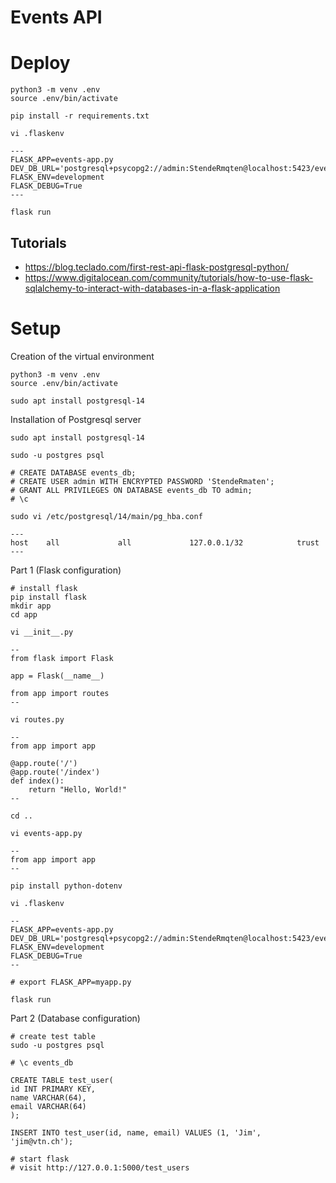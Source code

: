# Events API


# Deploy

```
python3 -m venv .env
source .env/bin/activate

pip install -r requirements.txt

vi .flaskenv

---
FLASK_APP=events-app.py
DEV_DB_URL='postgresql+psycopg2://admin:StendeRmqten@localhost:5423/events_db'
FLASK_ENV=development
FLASK_DEBUG=True
---

flask run

```

## Tutorials

* https://blog.teclado.com/first-rest-api-flask-postgresql-python/
* https://www.digitalocean.com/community/tutorials/how-to-use-flask-sqlalchemy-to-interact-with-databases-in-a-flask-application


# Setup

Creation of the virtual environment

```
python3 -m venv .env
source .env/bin/activate

sudo apt install postgresql-14

```

Installation of Postgresql server

```
sudo apt install postgresql-14

sudo -u postgres psql

# CREATE DATABASE events_db;
# CREATE USER admin WITH ENCRYPTED PASSWORD 'StendeRmaten';
# GRANT ALL PRIVILEGES ON DATABASE events_db TO admin;
# \c

sudo vi /etc/postgresql/14/main/pg_hba.conf

---
host    all             all             127.0.0.1/32            trust
---

```

Part 1 (Flask configuration)

```
# install flask
pip install flask
mkdir app
cd app

vi __init__.py

--
from flask import Flask

app = Flask(__name__)

from app import routes
--

vi routes.py

--
from app import app

@app.route('/')
@app.route('/index')
def index():
    return "Hello, World!"
--

cd ..

vi events-app.py

--
from app import app
--

pip install python-dotenv

vi .flaskenv

--
FLASK_APP=events-app.py
DEV_DB_URL='postgresql+psycopg2://admin:StendeRmqten@localhost:5423/events_db'
FLASK_ENV=development
FLASK_DEBUG=True
--

# export FLASK_APP=myapp.py

flask run
```

Part 2 (Database configuration)

```
# create test table
sudo -u postgres psql

# \c events_db

CREATE TABLE test_user(
id INT PRIMARY KEY,
name VARCHAR(64),
email VARCHAR(64)
);

INSERT INTO test_user(id, name, email) VALUES (1, 'Jim', 'jim@vtn.ch');

# start flask 
# visit http://127.0.0.1:5000/test_users

```
